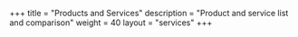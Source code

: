 +++
title = "Products and Services"
description = "Product and service list and comparison"
weight = 40
layout = "services"
+++
